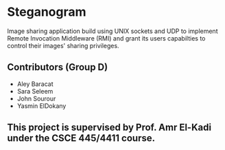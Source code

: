 # Steganogram
Image sharing application build using UNIX sockets and UDP to implement Remote Invocation Middleware (RMI) and grant its users capabilties to control their images' sharing privileges.

## Contributors (Group D)
- Aley Baracat
- Sara Seleem
- John Sourour
- Yasmin ElDokany

## This project is supervised by Prof. Amr El-Kadi under the CSCE 445/4411 course.
